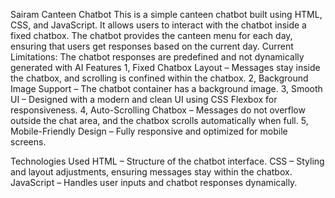 Sairam Canteen Chatbot
This is a simple canteen chatbot built using HTML, CSS, and JavaScript. It allows users to interact with the chatbot inside a fixed chatbox. 
The chatbot provides the canteen menu for each day, ensuring that users get responses based on the current day.
Current Limitations: The chatbot responses are predefined and not dynamically generated with AI
Features
1, Fixed Chatbox Layout – Messages stay inside the chatbox, and scrolling is confined within the chatbox.
2, Background Image Support – The chatbot container has a background image.
3, Smooth UI – Designed with a modern and clean UI using CSS Flexbox for responsiveness.
4, Auto-Scrolling Chatbox – Messages do not overflow outside the chat area, and the chatbox scrolls automatically when full.
5, Mobile-Friendly Design – Fully responsive and optimized for mobile screens.

Technologies Used
HTML – Structure of the chatbot interface.
CSS – Styling and layout adjustments, ensuring messages stay within the chatbox.
JavaScript – Handles user inputs and chatbot responses dynamically.
